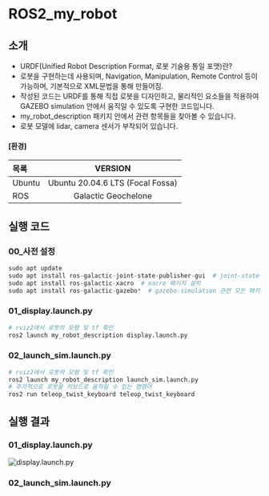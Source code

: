 # ROS2_my_robot

## 소개
- URDF(Unified Robot Description Format, 로봇 기술용 통일 포맷)란?
- 로봇을 구현하는데 사용되며, Navigation, Manipulation, Remote Control 등이 가능하며, 기본적으로 XML문법을 통해 만들어짐.
- 작성된 코드는 URDF를 통해 직접 로봇을 디자인하고, 물리적인 요소들을 적용하여 GAZEBO simulation 안에서 움직일 수 있도록 구현한 코드입니다.
- my_robot_description 패키지 안에서 관련 항목들을 찾아볼 수 있습니다.
- 로봇 모델에 lidar, camera 센서가 부착되어 있습니다.

#### [환경]
|목록|VERSION|
|:--|:--:|
|Ubuntu|Ubuntu 20.04.6 LTS (Focal Fossa)| 
|ROS|Galactic Geochelone| 

## 실행 코드 
### 00_사전 설정
```python
sudo apt update
sudo apt install ros-galactic-joint-state-publisher-gui  # joint-state-publisher-gui 패키지 설치
sudo apt install ros-galactic-xacro  # xacro 패키지 설치
sudo apt install ros-galactic-gazebo*  # gazebo simulation 관련 모든 패키지 설치
```
### 01_display.launch.py
```python
# rviz2에서 로봇의 모형 및 tf 확인
ros2 launch my_robot_description display.launch.py
```
### 02_launch_sim.launch.py
```python
# rviz2에서 로봇의 모형 및 tf 확인
ros2 launch my_robot_description launch_sim.launch.py
# 추가적으로 로봇을 키보드로 움직일 수 있는 명령어
ros2 run teleop_twist_keyboard teleop_twist_keyboard 
```
## 실행 결과
### 01_display.launch.py
![display.launch.py](https://github.com/SaltnLight-pet/ROS2_my_robot/assets/142612336/39f2c833-0161-4c96-9206-e6fbc3ba436a)
### 02_launch_sim.launch.py

